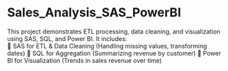 # Sales_Analysis_SAS_PowerBI
This project demonstrates ETL processing, data cleaning, and visualization using SAS, SQL, and Power BI. 
It includes:  
📌 SAS for ETL &amp; Data Cleaning (Handling missing values, transforming dates) 
📌 SQL for Aggregation (Summarizing revenue by customer) 
📌 Power BI for Visualization (Trends in sales revenue over time)
